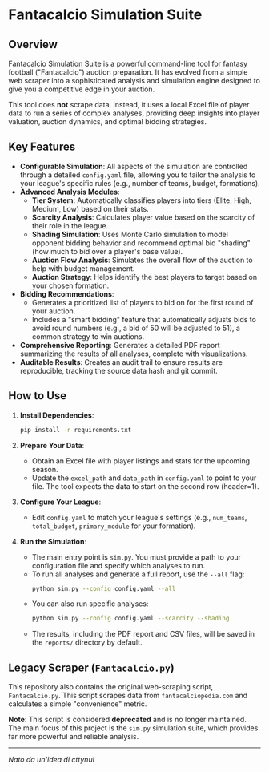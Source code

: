 # Fantacalcio Simulation Suite

## Overview

Fantacalcio Simulation Suite is a powerful command-line tool for fantasy football ("Fantacalcio") auction preparation. It has evolved from a simple web scraper into a sophisticated analysis and simulation engine designed to give you a competitive edge in your auction.

This tool does **not** scrape data. Instead, it uses a local Excel file of player data to run a series of complex analyses, providing deep insights into player valuation, auction dynamics, and optimal bidding strategies.

## Key Features

- **Configurable Simulation**: All aspects of the simulation are controlled through a detailed `config.yaml` file, allowing you to tailor the analysis to your league's specific rules (e.g., number of teams, budget, formations).
- **Advanced Analysis Modules**:
  - **Tier System**: Automatically classifies players into tiers (Elite, High, Medium, Low) based on their stats.
  - **Scarcity Analysis**: Calculates player value based on the scarcity of their role in the league.
  - **Shading Simulation**: Uses Monte Carlo simulation to model opponent bidding behavior and recommend optimal bid "shading" (how much to bid over a player's base value).
  - **Auction Flow Analysis**: Simulates the overall flow of the auction to help with budget management.
  - **Auction Strategy**: Helps identify the best players to target based on your chosen formation.
- **Bidding Recommendations**:
  - Generates a prioritized list of players to bid on for the first round of your auction.
  - Includes a "smart bidding" feature that automatically adjusts bids to avoid round numbers (e.g., a bid of 50 will be adjusted to 51), a common strategy to win auctions.
- **Comprehensive Reporting**: Generates a detailed PDF report summarizing the results of all analyses, complete with visualizations.
- **Auditable Results**: Creates an audit trail to ensure results are reproducible, tracking the source data hash and git commit.

## How to Use

1.  **Install Dependencies**:
    ```bash
    pip install -r requirements.txt
    ```

2.  **Prepare Your Data**:
    - Obtain an Excel file with player listings and stats for the upcoming season.
    - Update the `excel_path` and `data_path` in `config.yaml` to point to your file. The tool expects the data to start on the second row (header=1).

3.  **Configure Your League**:
    - Edit `config.yaml` to match your league's settings (e.g., `num_teams`, `total_budget`, `primary_module` for your formation).

4.  **Run the Simulation**:
    - The main entry point is `sim.py`. You must provide a path to your configuration file and specify which analyses to run.
    - To run all analyses and generate a full report, use the `--all` flag:
      ```bash
      python sim.py --config config.yaml --all
      ```
    - You can also run specific analyses:
      ```bash
      python sim.py --config config.yaml --scarcity --shading
      ```
    - The results, including the PDF report and CSV files, will be saved in the `reports/` directory by default.

## Legacy Scraper (`Fantacalcio.py`)

This repository also contains the original web-scraping script, `Fantacalcio.py`. This script scrapes data from `fantacalciopedia.com` and calculates a simple "convenience" metric.

**Note**: This script is considered **deprecated** and is no longer maintained. The main focus of this project is the `sim.py` simulation suite, which provides far more powerful and reliable analysis.

---
*Nato da un'idea di cttynul*
